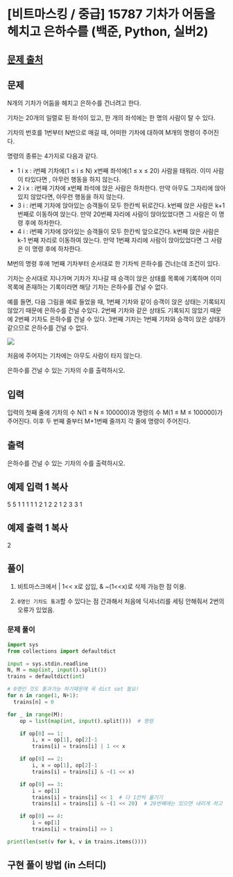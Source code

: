 # [비트마스킹 / 중급] 15787 기차가 어둠을 헤치고 은하수를 (백준, Python, 실버2)

## [문제 출처](https://www.acmicpc.net/problem/15787)

## 문제

N개의 기차가 어둠을 헤치고 은하수를 건너려고 한다.

기차는 20개의 일렬로 된 좌석이 있고, 한 개의 좌석에는 한 명의 사람이 탈 수 있다.

기차의 번호를 1번부터 N번으로 매길 때, 어떠한 기차에 대하여 M개의 명령이 주어진다.

명령의 종류는 4가지로 다음과 같다.

-   1 i x : i번째 기차에(1 ≤ i ≤ N) x번째 좌석에(1 ≤ x ≤ 20) 사람을 태워라. 이미 사람이 타있다면 , 아무런 행동을 하지 않는다.
-   2 i x : i번째 기차에 x번째 좌석에 앉은 사람은 하차한다. 만약 아무도 그자리에 앉아있지 않았다면, 아무런 행동을 하지 않는다.
-   3 i : i번째 기차에 앉아있는 승객들이 모두 한칸씩 뒤로간다. k번째 앉은 사람은 k+1번째로 이동하여 앉는다. 만약 20번째 자리에 사람이 앉아있었다면 그 사람은 이 명령 후에 하차한다.
-   4 i : i번째 기차에 앉아있는 승객들이 모두 한칸씩 앞으로간다. k번째 앉은 사람은 k-1 번째 자리로 이동하여 앉는다. 만약 1번째 자리에 사람이 앉아있었다면 그 사람은 이 명령 후에 하차한다.

M번의 명령 후에 1번째 기차부터 순서대로 한 기차씩 은하수를 건너는데 조건이 있다.

기차는 순서대로 지나가며 기차가 지나갈 때 승객이 앉은 상태를 목록에 기록하며 이미 목록에 존재하는 기록이라면 해당 기차는 은하수를 건널 수 없다.

예를 들면, 다음 그림을 예로 들었을 때, 1번째 기차와 같이 승객이 앉은 상태는 기록되지 않았기 때문에 은하수를 건널 수있다. 2번째 기차와 같은 상태도 기록되지 않았기 때문에 2번째 기차도 은하수를 건널 수 있다. 3번째 기차는 1번째 기차와 승객이 앉은 상태가 같으므로 은하수를 건널 수 없다.

![](https://onlinejudgeimages.s3-ap-northeast-1.amazonaws.com/problem/15787/1.png)

처음에 주어지는 기차에는 아무도 사람이 타지 않는다.

은하수를 건널 수 있는 기차의 수를 출력하시오.

## 입력

입력의 첫째 줄에 기차의 수 N(1 ≤ N ≤ 100000)과 명령의 수 M(1 ≤ M ≤ 100000)가 주어진다. 이후 두 번째 줄부터 M+1번째 줄까지 각 줄에 명령이 주어진다.

## 출력

은하수를 건널 수 있는 기차의 수를 출력하시오.

## 예제 입력 1  복사

5 5
1 1 1
1 1 2
1 2 2
1 2 3
3 1

## 예제 출력 1  복사

2

## 풀이
1. 비트마스크에서
| 1<< x로 삽입, & ~(1<<x)로 삭제 가능한 점 이용.

2. `0명인 기차도 통과`할 수 있다는 점 간과해서 처음에 딕셔너리를 세팅 안해줘서 2번의 오류가 있었음.

### 문제 풀이
```python
import sys
from collections import defaultdict

input = sys.stdin.readline
N, M = map(int, input().split())
trains = defaultdict(int)

# 0명인 것도 통과가능 하기때문에 꼭 dict set 필요!
for n in range(1, N+1):
  trains[n] = 0

for _ in range(M):
    op = list(map(int, input().split()))  # 명령

    if op[0] == 1:
        i, x = op[1], op[2]-1
        trains[i] = trains[i] | 1 << x

    if op[0] == 2:
        i, x = op[1], op[2]-1
        trains[i] = trains[i] & ~(1 << x)

    if op[0] == 3:
        i = op[1]
        trains[i] = trains[i] << 1  # 다 1칸씩 옮기기
        trains[i] = trains[i] & ~(1 << 20)  # 20번째애는 있으면 내리게 하고

    if op[0] == 4:
        i = op[1]
        trains[i] = trains[i] >> 1

print(len(set(v for k, v in trains.items())))
```

## 구현 풀이 방법 (in 스터디)


<!--stackedit_data:
eyJoaXN0b3J5IjpbMTA5MTk0Mzk3MCwxNzA3ODAxMzY4LC0xMj
MwMzE1NTYxXX0=
-->